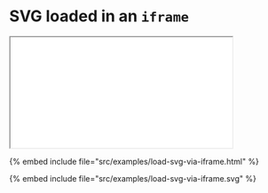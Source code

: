 # SVG loaded in an `iframe`

<iframe src="../examples/load-svg-via-iframe.svg" width="400" height="200"></iframe>

{% embed include file="src/examples/load-svg-via-iframe.html" %}

{% embed include file="src/examples/load-svg-via-iframe.svg" %}


